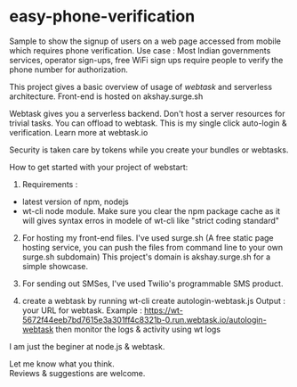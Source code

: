 # easy-phone-verification

Sample to show the signup of users on a web page accessed from mobile which requires phone verification.
Use case : Most Indian governments services, operator sign-ups, free WiFi sign ups require people to 
           verify the phone number for authorization.

This project gives a basic overview of usage of *webtask* and serverless architecture.
Front-end is hosted on akshay.surge.sh

Webtask gives you a serverless backend. Don't host a server resources for trivial tasks. You can offload to webtask. This is my single click auto-login &amp; verification. Learn more at webtask.io

Security is taken care by tokens while you create your bundles or webtasks.


How to get started with your project of webstart:
1) Requirements : 
  - latest version of npm, nodejs
  - wt-cli node module.
  Make sure you clear the npm package cache as it will gives syntax erros in modele of wt-cli like "strict coding standard"  
2) For hosting my front-end files. I've used surge.sh (A free static page hosting service, you can push the files from command line to your own surge.sh subdomain)
  This project's domain is akshay.surge.sh for a simple showcase.
  
3) For sending out SMSes, I've used Twilio's programmable SMS product.

4) create a webtask by running 
   wt-cli create autologin-webtask.js
   Output : 
   your URL for webtask. Example : https://wt-5672f44eeb7bd7615e3a301ff4c8321b-0.run.webtask.io/autologin-webtask
   then monitor the logs & activity using 
   wt logs
   
 
I am just the beginer at node.js & webtask. 

Let me know what you think.   
Reviews & suggestions are welcome.
